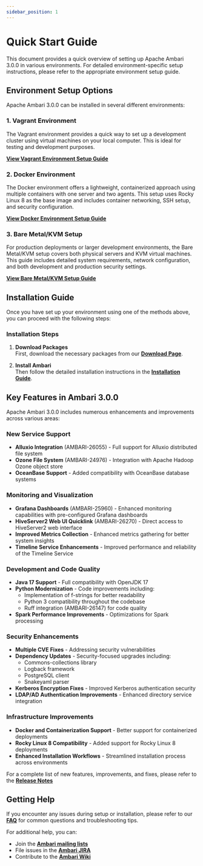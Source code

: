 ```yaml
---
sidebar_position: 1
---
```


# Quick Start Guide

This document provides a quick overview of setting up Apache Ambari 3.0.0 in various environments. For detailed environment-specific setup instructions, please refer to the appropriate environment setup guide.

## Environment Setup Options

Apache Ambari 3.0.0 can be installed in several different environments:

### 1. Vagrant Environment

The Vagrant environment provides a quick way to set up a development cluster using virtual machines on your local computer. This is ideal for testing and development purposes.

[**View Vagrant Environment Setup Guide**](environment-setup/vagrant-environment-setup.md)

### 2. Docker Environment

The Docker environment offers a lightweight, containerized approach using multiple containers with one server and two agents. This setup uses Rocky Linux 8 as the base image and includes container networking, SSH setup, and security configuration.

[**View Docker Environment Setup Guide**](environment-setup/docker-environment-setup.md)

### 3. Bare Metal/KVM Setup

For production deployments or larger development environments, the Bare Metal/KVM setup covers both physical servers and KVM virtual machines. This guide includes detailed system requirements, network configuration, and both development and production security settings.

[**View Bare Metal/KVM Setup Guide**](environment-setup/bare-metal-kvm-setup.md)

## Installation Guide

Once you have set up your environment using one of the methods above, you can proceed with the following steps:

### Installation Steps

1. **Download Packages**  
   First, download the necessary packages from our [**Download Page**](download.md).

2. **Install Ambari**  
   Then follow the detailed installation instructions in the [**Installation Guide**](installation-guide.md).

## Key Features in Ambari 3.0.0

Apache Ambari 3.0.0 includes numerous enhancements and improvements across various areas:

### New Service Support

- **Alluxio Integration** (AMBARI-26055) - Full support for Alluxio distributed file system
- **Ozone File System** (AMBARI-24976) - Integration with Apache Hadoop Ozone object store
- **OceanBase Support** - Added compatibility with OceanBase database systems

### Monitoring and Visualization

- **Grafana Dashboards** (AMBARI-25960) - Enhanced monitoring capabilities with pre-configured Grafana dashboards
- **HiveServer2 Web UI Quicklink** (AMBARI-26270) - Direct access to HiveServer2 web interface
- **Improved Metrics Collection** - Enhanced metrics gathering for better system insights
- **Timeline Service Enhancements** - Improved performance and reliability of the Timeline Service

### Development and Code Quality

- **Java 17 Support** - Full compatibility with OpenJDK 17
- **Python Modernization** - Code improvements including:
  - Implementation of f-strings for better readability
  - Python 3 compatibility throughout the codebase
  - Ruff integration (AMBARI-26147) for code quality
- **Spark Performance Improvements** - Optimizations for Spark processing

### Security Enhancements

- **Multiple CVE Fixes** - Addressing security vulnerabilities
- **Dependency Updates** - Security-focused upgrades including:
  - Commons-collections library
  - Logback framework
  - PostgreSQL client
  - Snakeyaml parser
- **Kerberos Encryption Fixes** - Improved Kerberos authentication security
- **LDAP/AD Authentication Improvements** - Enhanced directory service integration

### Infrastructure Improvements

- **Docker and Containerization Support** - Better support for containerized deployments
- **Rocky Linux 8 Compatibility** - Added support for Rocky Linux 8 deployments
- **Enhanced Installation Workflows** - Streamlined installation process across environments

For a complete list of new features, improvements, and fixes, please refer to the [**Release Notes**](release-notes.md)

## Getting Help

If you encounter any issues during setup or installation, please refer to our [**FAQ**](faq.md) for common questions and troubleshooting tips.

For additional help, you can:

- Join the [**Ambari mailing lists**](https://web.archive.org/web/20240623133441/https://ambari.apache.org/mail-lists.html)
- File issues in the [**Ambari JIRA**](https://issues.apache.org/jira/projects/AMBARI)
- Contribute to the [**Ambari Wiki**](https://cwiki.apache.org/confluence/display/AMBARI/Ambari)
